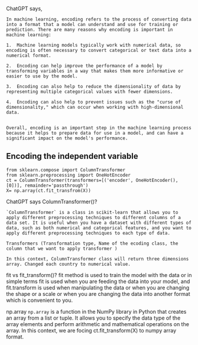 ChatGPT says, 

	In machine learning, encoding refers to the process of converting data into a format that a model can understand and use for training or prediction. There are many reasons why encoding is important in machine learning:
	
	1.  Machine learning models typically work with numerical data, so encoding is often necessary to convert categorical or text data into a numerical format.
	    
	2.  Encoding can help improve the performance of a model by transforming variables in a way that makes them more informative or easier to use by the model.
	    
	3.  Encoding can also help to reduce the dimensionality of data by representing multiple categorical values with fewer dimensions.
	    
	4.  Encoding can also help to prevent issues such as the "curse of dimensionality," which can occur when working with high-dimensional data.
	    

	Overall, encoding is an important step in the machine learning process because it helps to prepare data for use in a model, and can have a significant impact on the model's performance.

## Encoding the independent variable


```
from sklearn.compose import ColumnTransformer
from sklearn.preprocessing import OneHotEncoder
ct = ColumnTransformer(transformers=[('encoder', OneHotEncoder(), [0])], remainder='passthrough') 
X= np.array(ct.fit_transfrom(X))
```

ChatGPT says
ColumnTransformer()?
	
	`ColumnTransformer` is a class in scikit-learn that allows you to apply different preprocessing techniques to different columns of a data set. It is useful when you have a dataset with different types of data, such as both numerical and categorical features, and you want to apply different preprocessing techniques to each type of data.

	Transformers (Transformation type, Name of the ecoding class, the column that we want to apply transformer )

	In this context, ColumnTransformer class will return three dimensions array. Changed each country to numerical value. 


fit vs fit_transform()?
	fit method is used to train the model with the data or in simple terms fit is used when you are feeding the data into your model, and fit.transform is used when manipulating the data or when you are changing the shape or a scale or when you are changing the data into another format which is convenient to you.

np.array
	`np.array` is a function in the NumPy library in Python that creates an array from a list or tuple. It allows you to specify the data type of the array elements and perform arithmetic and mathematical operations on the array.
	In this context, we are focing ct.fit_transform(X) to numpy array format. 







